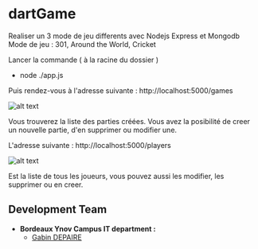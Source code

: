 # dartGame

Realiser un 3 mode de jeu differents avec Nodejs Express et Mongodb
Mode de jeu : 301, Around the World, Cricket

Lancer la commande ( à la racine du dossier )
- node ./app.js

Puis rendez-vous à l'adresse suivante : http://localhost:5000/games

![alt text](https://github.com/wewlr17/dgame/blob/master/projet/screen/game-list.png "Logo Title Text 1")

Vous trouverez la liste des parties créées.
Vous avez la posibilité de creer un nouvelle partie, d'en supprimer ou modifier une.

L'adresse suivante : http://localhost:5000/players

![alt text](https://github.com/wewlr17/dgame/blob/master/projet/screen/player-list.png "Logo Title Text 1")


Est la liste de tous les joueurs, vous pouvez aussi les modifier, les supprimer ou en creer.


## Development Team

- **Bordeaux Ynov Campus IT department :**
  - [Gabin DEPAIRE](https://github.com/wewlr17)
